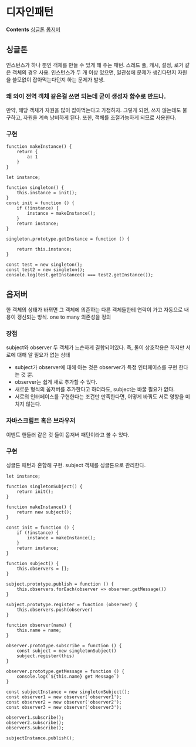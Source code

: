 # 디자인패턴

**Contents**
[싱글톤](#싱글톤)
[옵저버](#옵저버)

## 싱글톤

인스턴스가 하나 뿐인 객체를 만들 수 있게 해 주는 패턴.
스레드 풀, 캐시, 설정, 로거 같은 객체의 경우 사용.
인스턴스가 두 개 이상 있으면, 일관성에 문제가 생긴다던지 자원을 쓸모없이 잡아먹는다던지 하는 문제가 발생.

### 왜 와이 전역 객체 같은걸 쓰면 되는데 굳이 생성자 함수로 만드나.

만약, 해당 객체가 자원을 많이 잡아먹는다고 가정하자.
그렇게 되면, 쓰지 않는데도 불구하고, 자원을 계속 낭비하게 된다.
또한, 객체를 조절가능하게 되므로 사용한다.

### 구현

```
function makeInstance() {
    return {
        a: 1
    }
}

let instance;

function singleton() {
    this.instance = init();
}
const init = function () {
    if (!instance) {
        instance = makeInstance();
    }
    return instance;
}

singleton.prototype.getInstance = function () {

    return this.instance;
}

const test = new singleton();
const test2 = new singleton();
console.log(test.getInstance() === test2.getInstance());

```

## 옵저버

한 객체의 상태가 바뀌면 그 객체에 의존하는 다른 객체들한테 연락이 가고 자동으로 내용이 갱신되는 방식.
one to many 의존성을 정의

### 장점

subject와 observer 두 객체가 느슨하게 결합되어있다. 즉, 둘이 상호작용은 하지만 서로에 대해 알 필요가 없는 상태

- subject가 observer에 대해 아는 것은 observer가 특정 인터페이스를 구현 한다는 것 뿐.
- observer는 쉽게 새로 추가할 수 있다.
- 새로운 형식의 옵저버를 추가한다고 하더라도, subject는 바꿀 필요가 없다.
- 서로의 인터페이스를 구현한다는 조건만 만족한다면, 어떻게 바꿔도 서로 영향을 미치지 않는다.

### 자바스크립트 혹은 브라우저

이벤트 핸들러 같은 것 들이 옵저버 패턴이라고 볼 수 있다.

### 구현

싱글톤 패턴과 혼합해 구현.
subject 객체를 싱글톤으로 관리한다.

```
let instance;

function singletonSubject() {
    return init();
}

function makeInstance() {
    return new subject();
}

const init = function () {
    if (!instance) {
        instance = makeInstance();
    }
    return instance;
}

function subject() {
    this.observers = [];
}

subject.prototype.publish = function () {
    this.observers.forEach(observer => observer.getMessage())
}

subject.prototype.register = function (observer) {
    this.observers.push(observer)
}

function observer(name) {
    this.name = name;
}

observer.prototype.subscribe = function () {
    const subject = new singletonSubject()
    subject.register(this)
}

observer.prototype.getMessage = function () {
    console.log(`${this.name} get Message`)
}

const subjectInstance = new singletonSubject();
const observer1 = new observer('observer1');
const observer2 = new observer('observer2');
const observer3 = new observer('observer3');

observer1.subscribe();
observer2.subscribe();
observer3.subscribe();

subjectInstance.publish();

```
